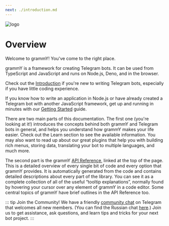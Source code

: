 ```yaml
---
next: ./introduction.md
---
```


![logo](/grammY.png)

# Overview

Welcome to grammY!
You've come to the right place.

grammY is a framework for creating Telegram bots.
It can be used from TypeScript and JavaScript and runs on Node.js, Deno, and in the browser.

Check out the [Introduction](./introduction.md) if you're new to writing Telegram bots, especially if you have little coding experience.

If you know how to write an application in Node.js or have already created a Telegram bot with another JavaScript framework, get up and running in minutes with our [Getting Started](./getting-started.md) guide.

There are two main parts of this documentation.
The first one (you're looking at it!) introduces the concepts behind both grammY and Telegram bots in general, and helps you understand how grammY makes your life easier.
Check out the Learn section to see the available information.
You may also want to read up about our great plugins that help you with building rich menus, storing data, translating your bot to multiple languages, and much more.

The second part is the grammY [API Reference](https://doc.deno.land/https/deno.land/x/grammy/mod.ts), linked at the top of the page.
This is a detailed overview of every single bit of code and every option that grammY provides.
It is automatically generated from the code and contains detailed descriptions about every part of the library.
You can see it as a complete collection of all of the useful “tooltip explanations”, normally found by hovering your cursor over any element of grammY in a code editor.
Some central topics of grammY have brief outlines in the API Reference too.

::: tip Join the Community!
We have a friendly [community chat](https://t.me/grammyjs) on Telegram that welcomes all new members. (You can find the Russian chat [here](https://t.me/grammyjs_ru).)
Join us to get assistance, ask questions, and learn tips and tricks for your next bot project.
:::
